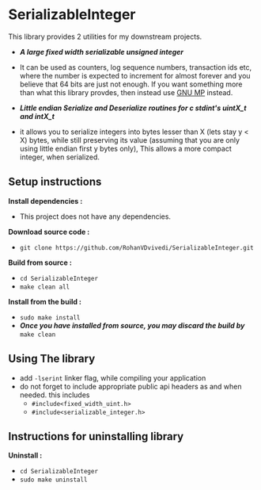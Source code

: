 # SerializableInteger
This library provides 2 utilities for my downstream projects.
 * ***A large fixed width serializable unsigned integer***
  - It can be used as counters, log sequence numbers, transaction ids etc, where the number is expected to increment for almost forever and you believe that 64 bits are just not enough. If you want something more than what this library provdes, then instead use [GNU MP](https://gmplib.org/) instead.
 * ***Little endian Serialize and Deserialize routines for c stdint's uintX_t and intX_t***
  - it allows you to serialize integers into bytes lesser than X (lets stay y < X) bytes, while still preserving its value (assuming that you are only using little endian first y bytes only), This allows a more compact integer, when serialized.

## Setup instructions
**Install dependencies :**
 * This project does not have any dependencies.

**Download source code :**
 * `git clone https://github.com/RohanVDvivedi/SerializableInteger.git`

**Build from source :**
 * `cd SerializableInteger`
 * `make clean all`

**Install from the build :**
 * `sudo make install`
 * ***Once you have installed from source, you may discard the build by*** `make clean`

## Using The library
 * add `-lserint` linker flag, while compiling your application
 * do not forget to include appropriate public api headers as and when needed. this includes
   * `#include<fixed_width_uint.h>`
   * `#include<serializable_integer.h>`

## Instructions for uninstalling library

**Uninstall :**
 * `cd SerializableInteger`
 * `sudo make uninstall`

